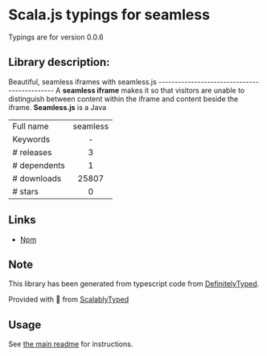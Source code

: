 
# Scala.js typings for seamless

Typings are for version 0.0.6

## Library description:
Beautiful, seamless iframes with seamless.js --------------------------------------------- A __seamless iframe__ makes it so that visitors are unable to distinguish between content within the iframe and content beside the iframe. __Seamless.js__ is a Java

|                    |                 |
| ------------------ | :-------------: |
| Full name          | seamless |
| Keywords           | - |
| # releases         | 3 |
| # dependents       | 1 |
| # downloads        | 25807 |
| # stars            | 0 |

## Links
- [Npm](https://www.npmjs.com/package/seamless)
    


## Note
This library has been generated from typescript code from [DefinitelyTyped](https://definitelytyped.org).

Provided with :purple_heart: from [ScalablyTyped](https://github.com/oyvindberg/ScalablyTyped)

## Usage
See [the main readme](../../readme.md) for instructions.


